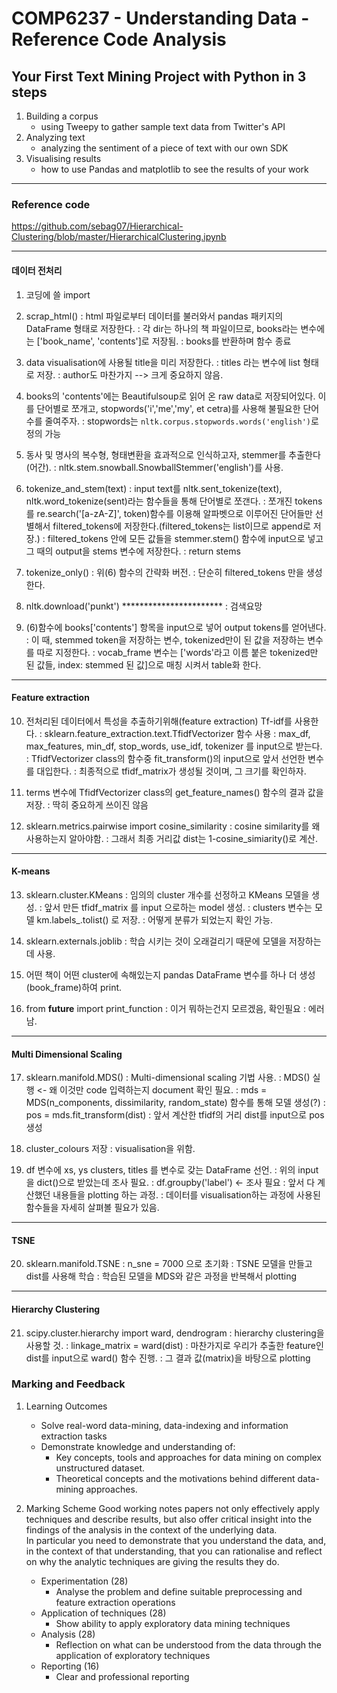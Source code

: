 # COMP6237 - Understanding Data - Reference Code Analysis

## Your First Text Mining Project with Python in 3 steps

1. Building a corpus
	- using Tweepy to gather sample text data from Twitter's API
2. Analyzing text
	- analyzing the sentiment of a piece of text with our own SDK
3. Visualising results
	- how to use Pandas and matplotlib to see the results of your work

---

### Reference code ###
https://github.com/sebag07/Hierarchical-Clustering/blob/master/HierarchicalClustering.ipynb

---

#### 데이터 전처리
1. 코딩에 쓸 import 

2. scrap_html()
: html 파일로부터 데이터를 불러와서 pandas 패키지의 DataFrame 형태로 저장한다.
: 각 dir는 하나의 책 파일이므로, books라는 변수에는 ['book_name', 'contents']로 저장됨.
: books를 반환하며 함수 종료

3. data visualisation에 사용될 title을 미리 저장한다.
: titles 라는 변수에 list 형태로 저장.
: author도 마찬가지 --> 크게 중요하지 않음.

4. books의 'contents'에는 Beautifulsoup로 읽어 온 raw data로 저장되어있다. 이를 단어별로 쪼개고, stopwords('i','me','my', et cetra)를 사용해 불필요한 단어수를 줄여주자.
: stopwords는 `nltk.corpus.stopwords.words('english')`로 정의 가능

5. 동사 및 명사의 복수형, 형태변환을 효과적으로 인식하고자, stemmer를 추출한다(어간).
: nltk.stem.snowball.SnowballStemmer('english')를 사용.

6. tokenize_and_stem(text)
: input text를 nltk.sent_tokenize(text), nltk.word_tokenize(sent)라는 함수들을 통해 단어별로 쪼갠다.
: 쪼개진 tokens를 re.search('[a-zA-Z]', token)함수를 이용해 알파벳으로 이루어진 단어들만 선별해서 filtered_tokens에 저장한다.(filtered_tokens는 list이므로 append로 저장.)
: filtered_tokens 안에 모든 값들을 stemmer.stem() 함수에 input으로 넣고 그 때의 output을 stems 변수에 저장한다.
: return stems

7. tokenize_only()
: 위(6) 함수의 간략화 버전.
: 단순히 filtered_tokens 만을 생성한다.

8. nltk.download('punkt') ***********************
: 검색요망

9. (6)함수에 books['contents'] 항목을 input으로 넣어 output tokens를 얻어낸다. 
: 이 때, stemmed token을 저장하는 변수, tokenized만이 된 값을 저장하는 변수를 따로 지정한다.
: vocab_frame 변수는 ['words'라고 이름 붙은 tokenized만 된 값들, index: stemmed 된 값]으로 매칭 시켜서 table화 한다.

---

#### Feature extraction

10. 전처리된 데이터에서 특성을 추출하기위해(feature extraction) Tf-idf를 사용한다.
: sklearn.feature_extraction.text.TfidfVectorizer 함수 사용
: max_df, max_features, min_df, stop_words, use_idf, tokenizer 를 input으로 받는다.
: TfidfVectorizer class의 함수중 fit_transform()의 input으로 앞서 선언한 변수를 대입한다.
: 최종적으로 tfidf_matrix가 생성될 것이며, 그 크기를 확인하자.

11. terms 변수에 TfidfVectorizer class의 get_feature_names() 함수의 결과 값을 저장.
: 딱히 중요하게 쓰이진 않음

12. sklearn.metrics.pairwise import cosine_similarity
: cosine similarity를 왜 사용하는지 알아야함.
: 그래서 최종 거리값 dist는 1-cosine_simiarity()로 계산.

---

#### K-means
13. sklearn.cluster.KMeans
: 임의의 cluster 개수를 선정하고 KMeans 모델을 생성.
: 앞서 만든 tfidf_matrix 를 input 으로하는 model 생성.
: clusters 변수는 모델 km.labels_.tolist() 로 저장.
: 어떻게 분류가 되었는지 확인 가능.

14. sklearn.externals.joblib
: 학습 시키는 것이 오래걸리기 때문에 모델을 저장하는데 사용.

15. 어떤 책이 어떤 cluster에 속해있는지 pandas DataFrame 변수를 하나 더 생성(book_frame)하여 print.

16. from __future__ import print_function
: 이거 뭐하는건지 모르겠음, 확인필요
: 에러남.

---

#### Multi Dimensional Scaling
17. sklearn.manifold.MDS()
: Multi-dimensional scaling 기법 사용.
: MDS() 실행 <- 왜 이것만 code 입력하는지 document 확인 필요.
: mds = MDS(n_components, dissimilarity, random_state) 함수를 통해 모델 생성(?)
: pos = mds.fit_transform(dist) 
: 앞서 계산한 tfidf의 거리 dist를 input으로 pos 생성

18. cluster_colours 저장
: visualisation을 위함.

19. df 변수에 xs, ys clusters, titles 를 변수로 갖는 DataFrame 선언.
: 위의 input을 dict()으로 받았는데 조사 필요.
: df.groupby('label') <- 조사 필요
: 앞서 다 계산했던 내용들을 plotting 하는 과정.
: 데이터를 visualisation하는 과정에 사용된 함수들을 자세히 살펴볼 필요가 있음.

---

#### TSNE
20. sklearn.manifold.TSNE
: n_sne = 7000 으로 초기화
: TSNE 모델을 만들고 dist를 사용해 학습
: 학습된 모델을 MDS와 같은 과정을 반복해서 plotting

---

#### Hierarchy Clustering
21. scipy.cluster.hierarchy import ward, dendrogram
: hierarchy clustering을 사용할 것.
: linkage_matrix = ward(dist)
: 마찬가지로 우리가 추출한 feature인 dist를 input으로 ward() 함수 진행.
: 그 결과 값(matrix)을 바탕으로 plotting

### Marking and Feedback
1. Learning Outcomes
	- Solve real-word data-mining, data-indexing and information extraction tasks
	- Demonstrate knowledge and understanding of:
		* Key concepts, tools and approaches for data mining on complex unstructured dataset.
		* Theoretical concepts and the motivations behind different data-mining approaches.

2. Marking Scheme
Good working notes papers not only effectively apply techniques and describe results, but also offer critical insight into the findings of the analysis in the context of the underlying data.   
In particular you need to demonstrate that you understand the data, and, in the context of that understanding, that you can rationalise and reflect on why the analytic techniques are giving the results they do.

	- Experimentation (28)
		* Analyse the problem and define suitable preprocessing and feature extraction operations
	- Application of techniques (28)
		* Show ability to apply exploratory data mining techniques
	- Analysis (28)
		* Reflection on what can be understood from the data through the application of exploratory techniques
	- Reporting (16)
		* Clear and professional reporting